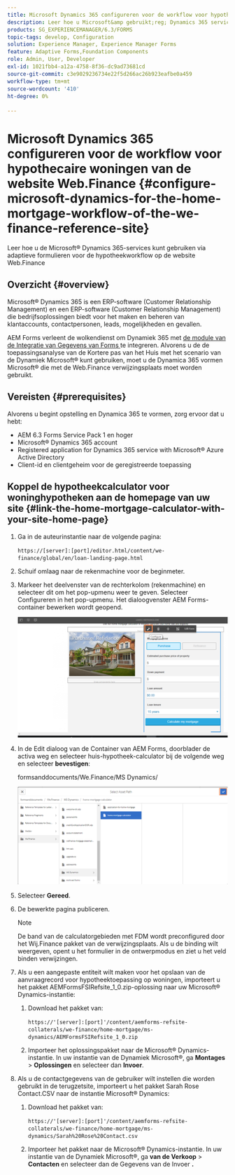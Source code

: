 ```yaml
---
title: Microsoft Dynamics 365 configureren voor de workflow voor hypothecaire woningen van de website Web.Finance
description: Leer hoe u Microsoft&amp gebruikt;reg; Dynamics 365 services via adaptieve formulieren voor de hypotheekworkflow op de website Web.Finance Reference.
products: SG_EXPERIENCEMANAGER/6.3/FORMS
topic-tags: develop, Configuration
solution: Experience Manager, Experience Manager Forms
feature: Adaptive Forms,Foundation Components
role: Admin, User, Developer
exl-id: 1021fbb4-a12a-4758-8f36-dc9ad73681cd
source-git-commit: c3e9029236734e22f5d266ac26b923eafbe0a459
workflow-type: tm+mt
source-wordcount: '410'
ht-degree: 0%

---
```


# Microsoft Dynamics 365 configureren voor de workflow voor hypothecaire woningen van de website Web.Finance {#configure-microsoft-dynamics-for-the-home-mortgage-workflow-of-the-we-finance-reference-site}

Leer hoe u de Microsoft® Dynamics 365-services kunt gebruiken via adaptieve formulieren voor de hypotheekworkflow op de website Web.Finance

## Overzicht {#overview}

Microsoft® Dynamics 365 is een ERP-software (Customer Relationship Management) en een ERP-software (Customer Relationship Management) die bedrijfsoplossingen biedt voor het maken en beheren van klantaccounts, contactpersonen, leads, mogelijkheden en gevallen.

AEM Forms verleent de wolkendienst om Dynamiek 365 met [ de module van de Integratie van Gegevens van Forms ](/help/forms/using/data-integration.md) te integreren. Alvorens u de de toepassingsanalyse van de Kortere pas van het Huis met het scenario van de Dynamiek Microsoft® kunt gebruiken, moet u de Dynamica 365 vormen Microsoft® die met de Web.Finance verwijzingsplaats moet worden gebruikt.

## Vereisten {#prerequisites}

Alvorens u begint opstelling en Dynamica 365 te vormen, zorg ervoor dat u hebt:

* AEM 6.3 Forms Service Pack 1 en hoger
* Microsoft® Dynamics 365 account
* Registered application for Dynamics 365 service with Microsoft® Azure Active Directory
* Client-id en clientgeheim voor de geregistreerde toepassing

## Koppel de hypotheekcalculator voor woninghypotheken aan de homepage van uw site {#link-the-home-mortgage-calculator-with-your-site-home-page}

1. Ga in de auteurinstantie naar de volgende pagina:

   `https://[server]:[port]/editor.html/content/we-finance/global/en/loan-landing-page.html`

1. Schuif omlaag naar de rekenmachine voor de beginmeter.
1. Markeer het deelvenster van de rechterkolom (rekenmachine) en selecteer dit om het pop-upmenu weer te geven. Selecteer Configureren in het pop-upmenu. Het dialoogvenster AEM Forms-container bewerken wordt geopend.

   ![ calculatorconfigpanel ](assets/calculatorconfigurepanel.png)

1. In de Edit dialoog van de Container van AEM Forms, doorblader de activa weg en selecteer huis-hypotheek-calculator bij de volgende weg en selecteer **bevestigen**:

   formsanddocuments/We.Finance/MS Dynamics/

   ![ selectassetpath ](assets/selectassetpath.png)

1. Selecteer **Gereed**.
1. De bewerkte pagina publiceren.

   >[!NOTE]
   >
   >De band van de calculatorgebieden met FDM wordt preconfigured door het Wij.Finance pakket van de verwijzingsplaats. Als u de binding wilt weergeven, opent u het formulier in de ontwerpmodus en ziet u het veld binden verwijzingen.

1. Als u een aangepaste entiteit wilt maken voor het opslaan van de aanvraagrecord voor hypotheektoepassing op woningen, importeert u het pakket AEMFormsFSIRefsite_1_0.zip-oplossing naar uw Microsoft® Dynamics-instantie:

   1. Download het pakket van:

      `https://'[server]:[port]'/content/aemforms-refsite-collaterals/we-finance/home-mortgage/ms-dynamics/AEMFormsFSIRefsite_1_0.zip`

   1. Importeer het oplossingspakket naar de Microsoft® Dynamics-instantie. In uw instantie van de Dynamiek Microsoft®, ga **Montages** > **Oplossingen** en selecteer dan **Invoer**.

1. Als u de contactgegevens van de gebruiker wilt instellen die worden gebruikt in de terugzetsite, importeert u het pakket Sarah Rose Contact.CSV naar de instantie Microsoft® Dynamics:

   1. Download het pakket van:

      `https://'[server]:[port]'/content/aemforms-refsite-collaterals/we-finance/home-mortgage/ms-dynamics/Sarah%20Rose%20Contact.csv`

   1. Importeer het pakket naar de Microsoft® Dynamics-instantie. In uw instantie van de Dynamiek Microsoft®, ga **van de Verkoop** > **Contacten** en selecteer dan de Gegevens van de Invoer **.**
